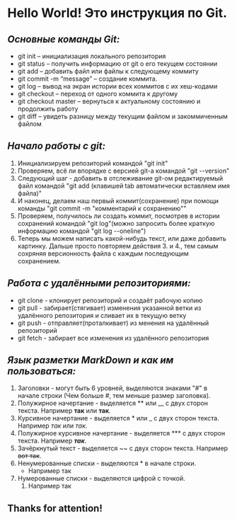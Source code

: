 # Hello World! Это инструкция по Git.

## *Основные команды Git:*

* git init – инициализация локального репозитория
* git status – получить информацию от git о его текущем состоянии
* git add – добавить файл или файлы к следующему коммиту
* git commit -m “message” – создание коммита.
* git log – вывод на экран истории всех коммитов с их хеш-кодами
* git checkout – переход от одного коммита к другому
* git checkout master – вернуться к актуальному состоянию и продолжить работу
* git diff – увидеть разницу между текущим файлом и закоммиченным файлом

## *Начало работы с git:*
1. Инициализируем репозиторий командой "git init"
2. Проверяем, всё ли впорядке с версией git-а командой "git --version"
3. Следующий шаг - добавить в отслеживание git-ом редактируемый файл командой "git add (клавишей tab автоматически вставляем имя файла)"
4. И наконец, делаем наш первый коммит(сохранение) при помощи команды "git commit -m "комментарий к сохранению""
5. Проверяем, получилось ли создать коммит, посмотрев в истории сохранений командой "git log"(можно запросить более краткую информацию командой "git log --oneline")
6. Теперь мы можем написать какой-нибудь текст, или даже добавить картинку. Дальше просто повторяем действия 3. и 4., тем самым сохряняя версионность файла с каждым последующим сохранением.

## *Работа с удалёнными репозиториями:*
* git clone - клонирует репозиторий и создаёт рабочую копию
* git pull - забирает(стягивает) изменения указанной ветки из удалённого репозитория и сливает их в текущую ветку
* git push - отправляет(проталкивает) из менения на удалённый репозиторий
* git fetch - забирает все изменения из удалённого репозитория

## *Язык разметки MarkDown и как им пользоваться:*

1. Заголовки - могут быть 6 уровней, выделяются знаками "#" в начале строки (Чем больше #, тем меньше размер заголовка).
2. Полужирное начертание - выделяется ** или __ с двух сторон текста. Например **так** или __так__.
3. Курсивное начертание - выделяется * или _ с двух сторон текста. Например *так* или _так_.
4. Полужирное курсивное начертание - выделяется *** с двух сторон текста. Например ***так***.
5. Зачёркнутый текст - выделяется ~~ с двух сторон текста. Например ~~вот так~~.
6. Ненумерованные списки - выделяются * в начале строки.
   * Например так
7. Нумерованные списки - выделяются цифрой с точкой. 
   1. Например так

## Thanks for attention!
